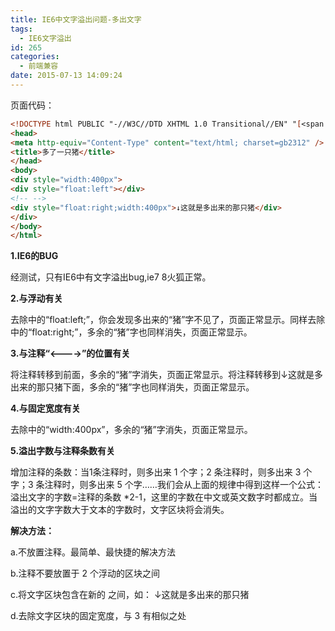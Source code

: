 ```yaml
---
title: IE6中文字溢出问题-多出文字
tags:
  - IE6文字溢出
id: 265
categories:
  - 前端兼容
date: 2015-07-13 14:09:24
---
```


页面代码：
```html
<!DOCTYPE html PUBLIC "-//W3C//DTD XHTML 1.0 Transitional//EN" "[<span style="color: black;">http://www.w3.org/TR/xhtml1/DTD/xhtml1-transitional.dtd"><html</span>](http://www.w3.org/TR/xhtml1/DTD/xhtml1-transitional.dtd)<span style="color: black;">xmlns="</span>[<span style="color: black;">http://www.w3.org/1999/xhtml</span>](http://www.w3.org/1999/xhtml)<span style="color: black;">">
<head>
<meta http-equiv="Content-Type" content="text/html; charset=gb2312" />
<title>多了一只猪</title>
</head>
<body>
<div style="width:400px">
<div style="float:left"></div>
<!-- -->
<div style="float:right;width:400px">↓这就是多出来的那只猪</div>
</div>
</body>
</html>
```

**1.IE6的BUG**

经测试，只有IE6中有文字溢出bug,ie7 8火狐正常。

**2.与浮动有关**

去除中的“float:left;”，你会发现多出来的“猪”字不见了，页面正常显示。同样去除中的“float:right;”，多余的“猪”字也同样消失，页面正常显示。

**3.与注释“<---->”的位置有关**

将注释转移到前面，多余的“猪”字消失，页面正常显示。将注释转移到↓这就是多出来的那只猪下面，多余的“猪”字也同样消失，页面正常显示。

**4.与固定宽度有关**

去除中的“width:400px”，多余的“猪”字消失，页面正常显示。

**5.溢出字数与注释条数有关**

增加注释的条数：当1条注释时，则多出来 1 个字；2 条注释时，则多出来 3 个字；3 条注释时，则多出来 5 个字……我们会从上面的规律中得到这样一个公式：溢出文字的字数=注释的条数 *2-1，这里的字数在中文或英文数字时都成立。当溢出的文字字数大于文本的字数时，文字区块将会消失。

**解决方法：**

a.不放置注释。最简单、最快捷的解决方法

b.注释不要放置于 2 个浮动的区块之间

c.将文字区块包含在新的 之间，如：
↓这就是多出来的那只猪

d.去除文字区块的固定宽度，与 3 有相似之处